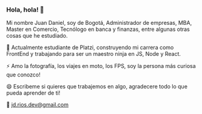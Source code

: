 ### Hola, hola! 👋

Mi nombre Juan Daniel, soy de Bogotá, Administrador de empresas, MBA, Master en Comercio, Tecnólogo en banca y finanzas, entre algunas otras cosas que he estudiado.

🌱 Actualmente estudiante de Platzi, construyendo mi carrera como FrontEnd y trabajando para ser un maestro ninja en JS, Node y React.

⚡ Amo la fotografía, los viajes en moto, los FPS, soy la persona más curiosa que conozco! 

😄 Escribeme si quieres que trabajemos en algo, agradecere todo lo que pueda aprender de ti!

💬 jd.rios.dev@gmail.com

<!--
**Mrdaniel01/Mrdaniel01** is a ✨ _special_ ✨ repository because its `README.md` (this file) appears on your GitHub profile.

Here are some ideas to get you started:

- 🔭 I’m currently working on ...
- 🌱 I’m currently learning ...
- 👯 I’m looking to collaborate on ...
- 🤔 I’m looking for help with ...
- 💬 Ask me about ...
- 📫 How to reach me: ...
- 😄 Pronouns: ...
- ⚡ Fun fact: ...
-->
